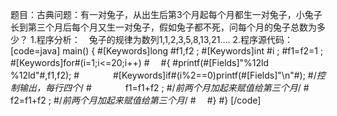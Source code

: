 题目：古典问题：有一对兔子，从出生后第3个月起每个月都生一对兔子，小兔子长到第三个月后每个月又生一对兔子，假如兔子都不死，问每个月的兔子总数为多少？
1.程序分析：　兔子的规律为数列1,1,2,3,5,8,13,21....
2.程序源代码：
[code=java]
main()
{
    #[Keywords]long #f1,f2 ;
    #[Keywords]int #i ;
    #f1=f2=1 ;
    #[Keywords]for#(i=1;i<=20;i++)
    #　
    #{
        #printf(#[Fields]"%12ld %12ld"#,f1,f2);
        #　 　 　 #[Keywords]if#(i%2==0)printf(#[Fields]"\n"#);
        #/*控制输出，每行四个*/
        #　 　 　 f1=f1+f2 ;
        #/*前两个月加起来赋值给第三个月*/
        #　 　 　 f2=f1+f2 ;
        #/*前两个月加起来赋值给第三个月*/
        #　
    #}
#}
[/code]